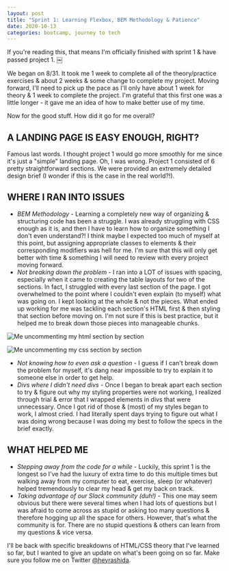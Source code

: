 ```yaml
---
layout: post
title: "Sprint 1: Learning Flexbox, BEM Methodology & Patience"
date: 2020-10-13
categories: bootcamp, journey to tech
---
```


If you're reading this, that means I'm officially finished with sprint 1 & have passed project 1.
￼

We began on 8/31. It took me 1 week to complete all of the theory/practice exercises & about 2 weeks & some change to complete my project.
Moving forward, I'll need to pick up the pace as I'll only have about 1 week for theory & 1 week to complete the project. I'm grateful that this first one was a little longer - it gave me an idea of how to make better use of my time.

Now for the good stuff. How did it go for me overall?

## A LANDING PAGE IS EASY ENOUGH, RIGHT?

Famous last words. I thought project 1 would go more smoothly for me since it's just a "simple" landing page. Oh, I was wrong.
Project 1 consisted of 6 pretty straightforward sections. We were provided an extremely detailed design brief (I wonder if this is the case in the real world?!).

## WHERE I RAN INTO ISSUES

- _BEM Methodology_ - Learning a completely new way of organizing & structuring code has been a struggle. I was already struggling with CSS enough as it is, and then I have to learn how to organize something I don't even understand?! I think maybe I expected too much of myself at this point, but assigning appropriate classes to elements & their corresponding modifiers was hell for me. I'm sure that this will only get better with time & something I will need to review with every project moving forward.
- _Not breaking down the problem_ - I ran into a LOT of issues with spacing, especially when it came to creating the table layouts for two of the sections. In fact, I struggled with every last section of the page. I got overwhelmed to the point where I couldn't even explain (to myself) what was going on. I kept looking at the whole & not the pieces. What ended up working for me was tackling each section's HTML first & then styling that section before moving on. I'm not sure if this is best practice, but it helped me to break down those pieces into manageable chunks.

![Me uncommenting my html section by section](jekyll-netlify-cms/images/sprint1img1.png)

![Me uncommenting my css section by section](jekyll-netlify-cms/images/sprint1img2.png)

- _Not knowing how to even ask a question_ - I guess if I can't break down the problem for myself, it's dang near impossible to try to explain it to someone else in order to get help.
- _Divs where I didn't need divs_ - Once I began to break apart each section to try & figure out why my styling properties were not working, I realized through trial & error that I wrapped elements in divs that were unnecessary. Once I got rid of those & (most) of my styles began to work, I almost cried. I had literally spent days trying to figure out what I was doing wrong because I was doing my best to follow the specs in the brief exactly.

## WHAT HELPED ME

- _Stepping away from the code for a while_ - Luckily, this sprint 1 is the longest so I've had the luxury of extra time to do this multiple times but walking away from my computer to eat, exercise, sleep (or whatever) helped tremendously to clear my head & get my back on track.
- _Taking advantage of our Slack community (duh!)_ - This one may seem obvious but there were several times when I had lots of questions but I was afraid to come across as stupid or asking too many questions & therefore hogging up all the space for others. However, that's what the community is for. There are no stupid questions & others can learn from my questions & vice versa.

I'll be back with specific breakdowns of HTML/CSS theory that I've learned so far, but I wanted to give an update on what's been going on so far.
Make sure you follow me on Twitter [@heyrashida]("https://www.twitter.com/heyrashida").
